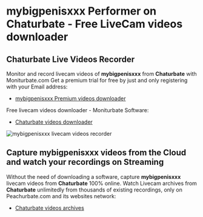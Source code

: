 # mybigpenisxxx Performer on Chaturbate - Free LiveCam videos downloader

## Chaturbate Live Videos Recorder

Monitor and record livecam videos of **mybigpenisxxx** from **Chaturbate** with Moniturbate.com
Get a premium trial for free by just and only registering with your Email address:
* [mybigpenisxxx Premium videos downloader](https://moniturbate.com/request-demo-licence-key.html)

Free livecam videos downloader - Moniturbate Software:
* [Chaturbate videos downloader](https://moniturbate.com/moniturbate-download-software.html)

![mybigpenisxxx livecam videos recorder](https://peachurnet.com/templates/moniturbate-software.png)


## Capture mybigpenisxxx videos from the Cloud and watch your recordings on Streaming

Without the need of downloading a software, capture **mybigpenisxxx** livecam videos from **Chaturbate** 100% online.
Watch Livecam archives from **Chaturbate** unlimitedly from thousands of existing recordings, only on Peachurbate.com and its websites network:
* [Chaturbate videos archives](https://peachurnet.com/)